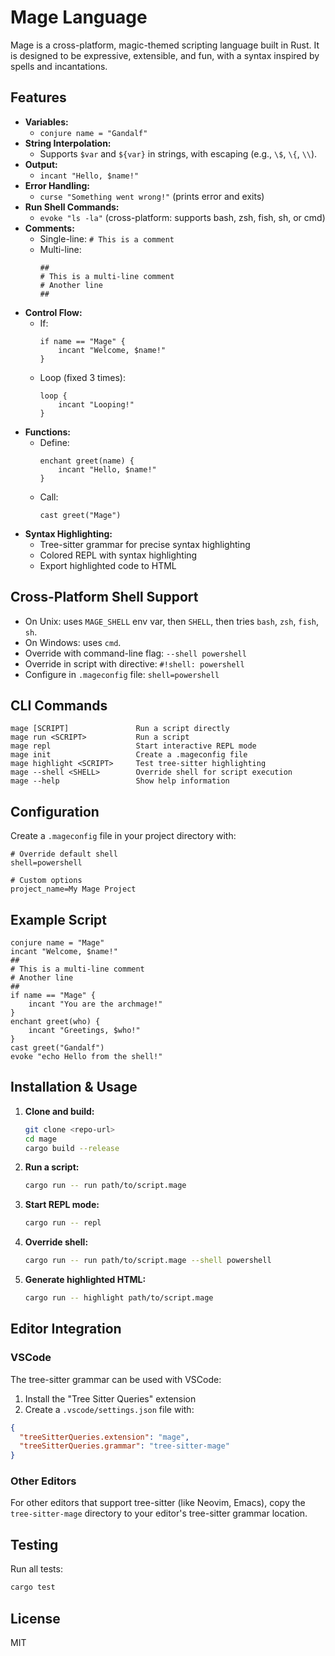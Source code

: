 # Mage Language

Mage is a cross-platform, magic-themed scripting language built in Rust. It is designed to be expressive, extensible, and fun, with a syntax inspired by spells and incantations.

## Features

- **Variables:**
  - `conjure name = "Gandalf"`
- **String Interpolation:**
  - Supports `$var` and `${var}` in strings, with escaping (e.g., `\$`, `\{`, `\\`).
- **Output:**
  - `incant "Hello, $name!"`
- **Error Handling:**
  - `curse "Something went wrong!"` (prints error and exits)
- **Run Shell Commands:**
  - `evoke "ls -la"` (cross-platform: supports bash, zsh, fish, sh, or cmd)
- **Comments:**
  - Single-line: `# This is a comment`
  - Multi-line: 
    ```
    ##
    # This is a multi-line comment
    # Another line
    ##
    ```
- **Control Flow:**
  - If: 
    ```
    if name == "Mage" {
        incant "Welcome, $name!"
    }
    ```
  - Loop (fixed 3 times):
    ```
    loop {
        incant "Looping!"
    }
    ```
- **Functions:**
  - Define: 
    ```
    enchant greet(name) {
        incant "Hello, $name!"
    }
    ```
  - Call: 
    ```
    cast greet("Mage")
    ```
- **Syntax Highlighting:**
  - Tree-sitter grammar for precise syntax highlighting
  - Colored REPL with syntax highlighting
  - Export highlighted code to HTML

## Cross-Platform Shell Support
- On Unix: uses `MAGE_SHELL` env var, then `SHELL`, then tries `bash`, `zsh`, `fish`, `sh`.
- On Windows: uses `cmd`.
- Override with command-line flag: `--shell powershell`
- Override in script with directive: `#!shell: powershell`
- Configure in `.mageconfig` file: `shell=powershell`

## CLI Commands

```
mage [SCRIPT]               Run a script directly
mage run <SCRIPT>           Run a script
mage repl                   Start interactive REPL mode
mage init                   Create a .mageconfig file
mage highlight <SCRIPT>     Test tree-sitter highlighting
mage --shell <SHELL>        Override shell for script execution
mage --help                 Show help information
```

## Configuration
Create a `.mageconfig` file in your project directory with:
```
# Override default shell
shell=powershell

# Custom options
project_name=My Mage Project
```

## Example Script
```mage
conjure name = "Mage"
incant "Welcome, $name!"
##
# This is a multi-line comment
# Another line
##
if name == "Mage" {
    incant "You are the archmage!"
}
enchant greet(who) {
    incant "Greetings, $who!"
}
cast greet("Gandalf")
evoke "echo Hello from the shell!"
```

## Installation & Usage
1. **Clone and build:**
    ```sh
    git clone <repo-url>
    cd mage
    cargo build --release
    ```
2. **Run a script:**
    ```sh
    cargo run -- run path/to/script.mage
    ```
3. **Start REPL mode:**
    ```sh
    cargo run -- repl
    ```
4. **Override shell:**
    ```sh
    cargo run -- run path/to/script.mage --shell powershell
    ```
5. **Generate highlighted HTML:**
    ```sh
    cargo run -- highlight path/to/script.mage
    ```

## Editor Integration

### VSCode
The tree-sitter grammar can be used with VSCode:

1. Install the "Tree Sitter Queries" extension
2. Create a `.vscode/settings.json` file with:
```json
{
  "treeSitterQueries.extension": "mage",
  "treeSitterQueries.grammar": "tree-sitter-mage"
}
```

### Other Editors
For other editors that support tree-sitter (like Neovim, Emacs), copy the `tree-sitter-mage` directory to your editor's tree-sitter grammar location.

## Testing
Run all tests:
```sh
cargo test
```

## License
MIT 